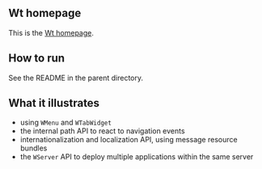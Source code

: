 Wt homepage
-----------

This is the [Wt homepage](http://www.webtoolkit.eu/wt).

How to run
----------

See the README in the parent directory.

What it illustrates
-------------------

- using `WMenu` and `WTabWidget`
- the internal path API to react to navigation events
- internationalization and localization API, using message resource bundles
- the `WServer` API to deploy multiple applications within the same server